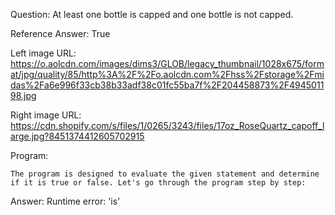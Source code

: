 Question: At least one bottle is capped and one bottle is not capped.

Reference Answer: True

Left image URL: https://o.aolcdn.com/images/dims3/GLOB/legacy_thumbnail/1028x675/format/jpg/quality/85/http%3A%2F%2Fo.aolcdn.com%2Fhss%2Fstorage%2Fmidas%2Fa6e996f33cb38b33adf38c01fc55ba7f%2F204458873%2F494501198.jpg

Right image URL: https://cdn.shopify.com/s/files/1/0265/3243/files/17oz_RoseQuartz_capoff_large.jpg?8451374412605702915

Program:

```
The program is designed to evaluate the given statement and determine if it is true or false. Let's go through the program step by step:
```
Answer: Runtime error: 'is'

